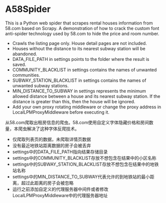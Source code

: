# A58Spider
This is a Python web spider that scrapes rental houses information from 58.com based on Scrapy. A demonstration of how to crack the custom font anti-spider technology used by 58.com to hide the price and room number.

- Crawls the listing page only. House detail pages are not included.
- Houses without the distance to its nearest subway station will be abandoned.
- DATA_FILE_PATH in settings points to the folder where the result is saved.
- COMMUNITY_BLACKLIST in settings contains the names of unwanted communities.
- SUBWAY_STATION_BLACKLIST in settings contains the names of unwanted subway stations.
- MIN_DISTANCE_TO_SUBWAY in settings represents the minimum allowed distance between a house and its nearest subway station. If the distance is greater than this, then the house will be ignored.
- Add your own proxy rotating middleware or change the proxy address in LocalLPMProxyMiddleware before executing it.



从58.com爬取出租房信息的爬虫。58.com使用自定义字体隐藏价格和房间数量，本爬虫解决了这种字体反爬技术。

- 仅爬取列表页的数据，未爬取详情页数据
- 没有最近地铁站距离数据的房子会被丢弃
- settings中的DATA_FILE_PATH指向结果存储目录
- settings中的COMMUNITY_BLACKLIST存放不想包含在结果中的小区名称
- settings中的SUBWAY_STATION_BLACKLIST存放不想包含在结果中的地铁站名称
- settings中的MIN_DISTANCE_TO_SUBWAY代表允许的到地铁站的最小距离，超过此距离的房子会被忽略
- 运行之前添加自定义的代理服务器中间件或者修改LocalLPMProxyMiddleware中的代理服务器地址
